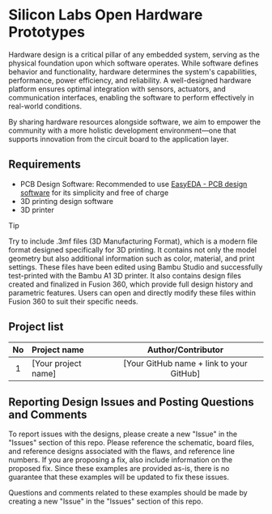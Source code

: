 # Silicon Labs Open Hardware Prototypes #

Hardware design is a critical pillar of any embedded system, serving as the physical foundation upon which software operates. While software defines behavior and functionality, hardware determines the system's capabilities, performance, power efficiency, and reliability. A well-designed hardware platform ensures optimal integration with sensors, actuators, and communication interfaces, enabling the software to perform effectively in real-world conditions.

By sharing hardware resources alongside software, we aim to empower the community with a more holistic development environment—one that supports innovation from the circuit board to the application layer.

## Requirements ##

- PCB Design Software: Recommended to use [EasyEDA - PCB design software](https://easyeda.com/) for its simplicity and free of charge
- 3D printing design software
- 3D printer

> [!Tip]
> Try to include .3mf files (3D Manufacturing Format), which is a modern file format designed specifically for 3D printing. It contains not only the model geometry but also additional information such as color, material, and print settings. These files have been edited using Bambu Studio and successfully test-printed with the Bambu A1 3D printer. It also contains design files created and finalized in Fusion 360, which provide full design history and parametric features. Users can open and directly modify these files within Fusion 360 to suit their specific needs.

## Project list ##

| No | Project name | Author/Contributor |
|:--:|:-------------|:---------------:|
| 1  |[Your project name] | [Your GitHub name + link to your GitHub] |

## Reporting Design Issues and Posting Questions and Comments ##

To report issues with the designs, please create a new "Issue" in the "Issues" section of this repo. Please reference the schematic, board files, and reference designs associated with the flaws, and reference line numbers. If you are proposing a fix, also include information on the proposed fix. Since these examples are provided as-is, there is no guarantee that these examples will be updated to fix these issues.

Questions and comments related to these examples should be made by creating a new "Issue" in the "Issues" section of this repo.
